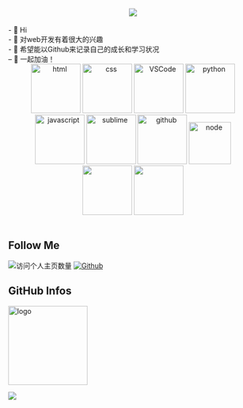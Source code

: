 
<!-- 动态打字效果 -->
<h1 align="center">
  <a href="https://sunguoqi.com/">
    <img src="https://readme-typing-svg.herokuapp.com/?lines=console.log(%22Hello%2C%20World!%22);小燕要努力吖！&center=true&size=27">
  </a>
</h1>
- 👋 Hi<br>
- 🌱 对web开发有着很大的兴趣<br>
- 💞️ 希望能以Github来记录自己的成长和学习状况<br>
– 🍻 一起加油！<br>

<!---
xiaoxiaoyan1223/xiaoxiaoyan1223 is a ✨ special ✨ repository because its `README.md` (this file) appears on your GitHub profile.
You can click the Preview link to take a look at your changes.
---> 
<!-- Gif -->
<div align="center">
  <img alt-"html5" src="https://media.giphy.com/media/XAxylRMCdpbEWUAvr8/giphy.gif" width="100" title="html">
  <img alt="css" src="https://media.giphy.com/media/fsEaZldNC8A1PJ3mwp/giphy.gif" width="100" title="css">
  <img alt="VSCode" src="https://i.giphy.com/media/IdyAQJVN2kVPNUrojM/200.webp" width="100" title="vscode">
  <img alt="python" src="https://i.giphy.com/media/LMt9638dO8dftAjtco/200.webp" width="100" title="python">
  <img alt="javascript" src="https://media3.giphy.com/media/ln7z2eWriiQAllfVcn/200w.webp" width="100" title="javascript">
  <img alt="sublime" src="https://media.giphy.com/media/jnDKffgCfGYOp6cMTK/giphy.gif" width="100" title="sublime">
  <img alt="github" src="https://i.giphy.com/media/KzJkzjggfGN5Py6nkT/200.webp" width="100" title="github">
  <img alt="node" src="https://media.giphy.com/media/kdFc8fubgS31b8DsVu/giphy.gif" width="85" title="node">
</div>
<!-- 贪吃蛇代码贡献图 -->
<!-- <div align="center"><img src="https://cdn.jsdelivr.net/gh/sun0225SUN/sun0225SUN/contribution-snake/github-contribution-grid-snake.svg" /></div> -->
<!-- GitHub数据统计 -->
<div align="center">
  <img height="100px" src="https://github-readme-stats.vercel.app/api?username=xiaoxiaoyan1223&hide_title=true&hide_border=true&show_icons=trueline_height=21&text_color=000&icon_color=000&bg_color=0,ea6161,ffc64d,fffc4d,52fa5a&theme=graywhite" />
  <img height="100px" src="https://github-readme-stats.vercel.app/api/top-langs/?username=xiaoxiaoyan1223&hide_title=true&hide_border=true&layout=compact&langs_count=6&text_color=000&icon_color=fff&bg_color=0,52fa5a,4dfcff,c64dff&theme=graywhite" />
</div>
<br>

## Follow Me
![访问个人主页数量](https://komarev.com/ghpvc/?username=xiaoxiaoyan1223&color=green)
[![Github](https://img.shields.io/github/followers/xiaoxiaoyan1223?label=Github&style=social)](https://github.com/xiaoxiaoyan1223)


## GitHub Infos
<img src="https://github-profile-trophy.vercel.app/?username=xiaoxiaoyan1223&theme=flat&column=7" alt="logo" height="160" align="center" style="margin: auto;" />



![](https://activity-graph.herokuapp.com/graph?username=xiaoxiaoyan1223&theme=github)






